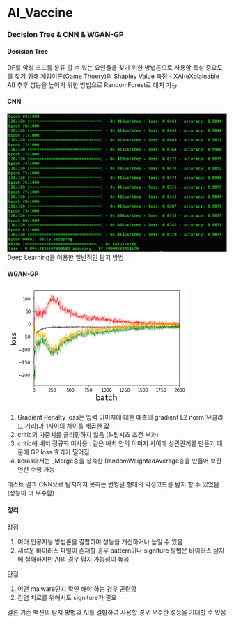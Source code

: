 # AI_Vaccine

### Decision Tree & CNN & WGAN-GP

#### Decision Tree
DF를 악성 코드를 분류 할 수 있는 요인들을 찾기 위한 방법론으로 사용함 
특성 중요도를 찾기 위해 게임이론(Game Thoery)의 Shapley Value 측정 - XAI(eXplainable AI)
추후 성능을 높이기 위한 방법으로 RandomForest로 대치 가능

#### CNN
![CNN 탐지](https://github.com/integralstar/AI_Vaccine/blob/main/cnn_training.png)
Deep Learning을 이용한 일반적인 탐지 방법

#### WGAN-GP
![WGAN-GP 훈련](https://github.com/integralstar/AI_Vaccine/blob/main/wgan-gp.png)
1. Gradient Penalty loss는 입력 이미지에 대한 예측의 gradient L2 norm(유클리드 거리)과 1사이의 차이를 제곱한 값
2. critic의 가중치를 클리핑하지 않음 (1-립시츠 조건 부과)
3. critic에 배치 정규화 미사용 : 같은 배치 안의 이미지 사이에 상관관계를 만들기 때문에 GP loss 효과가 떨어짐
4. keras에서는 _Merge층을 상속한 RandomWeightedAverage층을 만들어 보간 연산 수행 가능

테스트 결과 CNN으로 탐지하지 못하는 변형된 형태의 악성코드를 탐지 할 수 있었음 (성능이 더 우수함)

#### 정리
장점
1. 여러 인공지능 방법론을 결합하여 성능을 개선하거나 높일 수 있음
2. 새로운 바이러스 파일이 존재할 경우 pattern이나 signiture 방법은 바이러스 탐지에 실패하지만 AI의 경우 탐지 가능성이 높음

단점
1. 어떤 malware인지 확인 해야 하는 경우 곤란함
2. 감염 치료를 위해서도 signiture가 필요

결론
기존 백신의 탐지 방법과 AI를 결합하여 사용할 경우 우수한 성능을 기대할 수 있음
